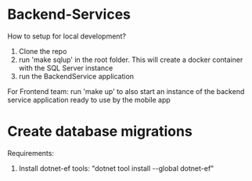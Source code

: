 # Backend-Services

How to setup for local development?

1. Clone the repo
2. run 'make sqlup' in the root folder. This will create a docker container with the SQL Server instance
3. run the BackendService application

For Frontend team: run 'make up' to also start an instance of the backend service application ready to use by the mobile app

# Create database migrations

Requirements:

1. Install dotnet-ef tools: "dotnet tool install --global dotnet-ef"